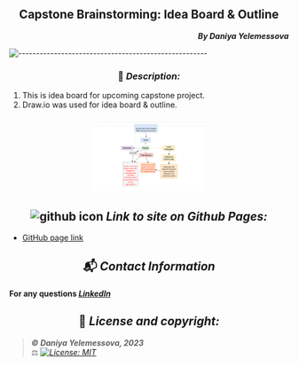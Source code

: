 ## <div align="center">Capstone Brainstorming: Idea Board & Outline</div>

**_<p align="right">By Daniya Yelemessova_**</p>

![-----------------------------------------------------](https://raw.githubusercontent.com/andreasbm/readme/master/assets/lines/rainbow.png)


### <div align="center"> 🤔 _Description:_

1. This is idea board for upcoming capstone project.
2. Draw.io was used for idea board & outline.

### <div align="center"> <img src="src/images/capstone ideas.png" alt="ideas board" width="200px"> 


## <div align="center"> <img src="images/github.png" alt="github icon" width="30px"> _Link to site on Github Pages:_

- [GitHub page link](https://github.com/DaniyaYelemessova)


## <div align="center"> 📬 _Contact Information_

#### For any questions _[LinkedIn](https://www.linkedin.com/in/daniya-collings/)_

## <div align="center"> 📘 _License and copyright:_

> **_© Daniya Yelemessova, 2023_**  
> ⚖️ _[![License: MIT](https://img.shields.io/badge/License-MIT-yellow.svg)](https://opensource.org/licenses/MIT)_


